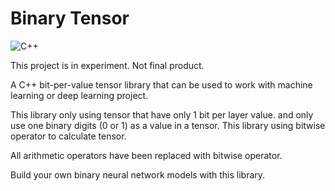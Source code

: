 # Binary Tensor

![C++](https://img.shields.io/badge/C%2B%2B-17-blue)

This project is in experiment. Not final product.

A C++ bit-per-value tensor library that can be used to work with machine learning or deep learning project.

This library only using tensor that have only 1 bit per layer value. and only use one binary digits (0 or 1) as a value in a tensor. This library using bitwise operator to calculate tensor.

All arithmetic operators have been replaced with bitwise operator.

Build your own binary neural network models with this library.
